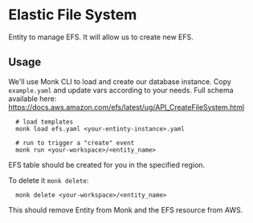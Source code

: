 # Elastic File System 

Entity to manage EFS.
It will allow us to create new EFS.

## Usage

We'll use Monk CLI to load and create our database instance.
Copy `example.yaml` and update vars according to your needs.
Full schema available here: https://docs.aws.amazon.com/efs/latest/ug/API_CreateFileSystem.html

      # load templates
      monk load efs.yaml <your-entinty-instance>.yaml

      # run to trigger a "create" event
      monk run <your-workspace>/<entity_name>

EFS table should be created for you in the specified region.


To delete it `monk delete`:

      monk delete <your-workspace>/<entity_name>

This should remove Entity from Monk and the EFS resource from AWS.
